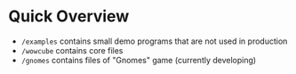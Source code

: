 # Quick Overview
- `/examples` contains small demo programs that are not used in production
- `/wowcube` contains core files
- `/gnomes` contains files of "Gnomes" game (currently developing)

